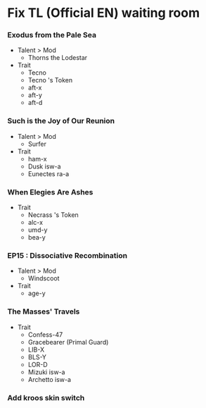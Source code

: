 # Fix TL (Official EN) waiting room
### Exodus from the Pale Sea
- Talent > Mod
    - Thorns the Lodestar
-  Trait
    - Tecno
    - Tecno 's Token
    - aft-x
    - aft-y
    - aft-d

### Such is the Joy of Our Reunion
- Talent > Mod
    - Surfer
- Trait
    - ham-x
    - Dusk isw-a
    - Eunectes ra-a

### When Elegies Are Ashes
- Trait
    - Necrass 's Token
    - alc-x
    - umd-y
    - bea-y

### EP15 : Dissociative Recombination
- Talent > Mod
    - Windscoot
- Trait
    - age-y

### The Masses' Travels
- Trait
    - Confess-47
    - Gracebearer (Primal Guard)
    - LIB-X
    - BLS-Y
    - LOR-D 
    - Mizuki isw-a
    - Archetto isw-a

### Add kroos skin switch